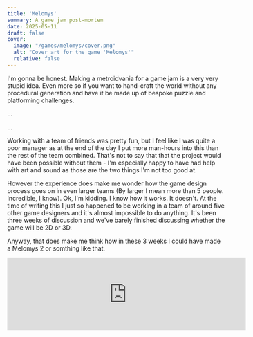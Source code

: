 ```yaml
---
title: 'Melomys'
summary: A game jam post-mortem
date: 2025-05-11
draft: false
cover:
  image: "/games/melomys/cover.png"
  alt: "Cover art for the game 'Melomys'"
  relative: false
---
```

I'm gonna be honest. Making a metroidvania for a game jam is a very very stupid idea. Even more so if you want to hand-craft the world without any procedural generation and have it be made up of bespoke puzzle and platforming challenges.

...

...

Working with a team of friends was pretty fun, but I feel like I was quite a poor manager as at the end of the day I put more man-hours into this than the rest of the team combined. That's not to say that that the project would have been possible without them - I'm especially happy to have had help with art and sound as those are the two things I'm not too good at.

However the experience does make me wonder how the game design process goes on in even larger teams (By larger I mean more than 5 people. Incredible, I know). Ok, I'm kidding. I know how it works. It doesn't. At the time of writing this I just so happened to be working in a team of around five other game designers and it's almost impossible to do anything. It's been three weeks of discussion and we've barely finished discussing whether the game will be 2D or 3D.

Anyway, that does make me think how in these 3 weeks I could have made a Melomys 2 or somthing like that.

<iframe frameborder="0" src="https://itch.io/embed/3548319" width="552" height="167"><a href="https://tintotint.itch.io/melomys">Melomys by tintotint, Etubi</a></iframe>

